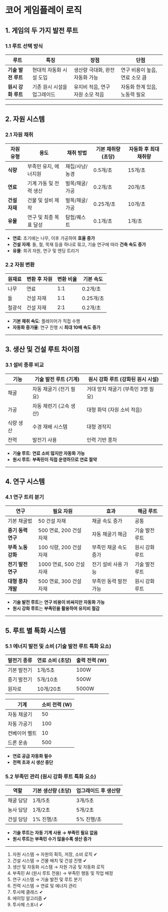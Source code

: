 # **코어 게임플레이 로직**
## **1. 게임의 두 가지 발전 루트**
### **1.1 루트 선택 방식**
| 루트 | 특징 | 장점 | 단점 |
|------|------|------|------|
| **기술 발전 루트** | 현대적 자동화 시설 도입 | 생산량 극대화, 완전 자동화 가능 | 연구 비용이 높음, 연료 소모 큼 |
| **원시 강화 루트** | 기존 원시 시설을 업그레이드 | 유지비 적음, 연구 자원 소모 적음 | 자동화 한계 있음, 노동력 필요 |

---

## **2. 자원 시스템**
### **2.1 자원 채취**
| 자원 유형 | 용도 | 채취 방법 | 기본 채취량 (초당) | 자동화 후 최대 채취량 |
|-----------|----------------|----------|-------------|----------------|
| **식량** | 부족민 유지, 에너지원 | 채집/사냥/농경 | 0.5개/초      | 15개/초 |
| **연료** | 기계 가동 및 전력 생산 | 벌목/채굴/가공 | 0.2개/초      | 20개/초 |
| **건설 자재** | 건물 및 설비 제작 | 벌목/채굴/가공 | 0.25개/초     | 10개/초 |
| **유물** | 연구 및 최종 목표 달성 | 탐험/퀘스트 | 0.1개/초      | 1개/초 |

- **연료**: 초기에는 나무, 이후 가공하여 **효율 증가**
- **건설 자재**: 돌, 철, 목재 등을 하나로 묶고, 기술 연구에 따라 **건축 속도 증가**
- **유물**: 희귀 자원, 연구 및 엔딩 트리거

### **2.2 자원 변환**
| 원재료 | 변환 후 자원 | 변환 비율 | 기본 속도   |
|--------|------------|--------|---------|
| 나무 | 연료 | 1:1 | 0.2개/초  |
| 돌 | 건설 자재 | 1:1 | 0.25개/초 |
| 철광석 | 건설 자재 | 2:1 | 0.2개/초  |

- **기본 채취 속도**: 플레이어가 직접 수행
- **자동화 증가율**: 연구 진행 시 **최대 10배 속도 증가**

---

## **3. 생산 및 건설 루트 차이점**
### **3.1 설비 종류 비교**
| 기능 | 기술 발전 루트 (기계) | 원시 강화 루트 (강화된 원시 시설) |
|------|------------------|-----------------------|
| 채굴 | 자동 채굴기 (전기 필요) | 거대 망치 채굴기 (부족민 3명 필요) |
| 가공 | 자동 제련기 (고속 생산) | 대형 화덕 (자원 소비 적음) |
| 식량 생산 | 수경 재배 시스템 | 대형 경작지 |
| 전력 | 발전기 사용 | 인력 기반 풍차 |

- **기술 루트**: **연료 소비 많지만 자동화 가능**
- **원시 루트**: **부족민이 직접 운영하므로 연료 절약**

---

## **4. 연구 시스템**
### **4.1 연구 트리 분기**
| 연구 | 필요 자원 | 효과 | 해금 루트 |
|------|----------|------|-----------|
| 기본 채굴법 | 50 건설 자재 | 채굴 속도 증가 | 공통 |
| **증기 동력 연구** | 500 연료, 200 건설 자재 | 자동 채굴기 해금 | 기술 발전 루트 |
| **부족 노동 강화** | 100 식량, 200 건설 자재 | 부족민 채굴 속도 증가 | 원시 강화 루트 |
| **전기 발전 연구** | 1000 연료, 500 건설 자재 | 전기 설비 사용 가능 | 기술 발전 루트 |
| **대형 풍차 개발** | 500 연료, 300 건설 자재 | 부족민 동력 발전 가능 | 원시 강화 루트 |

- **기술 발전 루트**는 **연구 비용이 비싸지만 자동화 가능**
- **원시 강화 루트**는 **부족민을 활용하여 유지비 절감**

---
## **5. 루트 별 특화 시스템**
### **5.1 에너지 발전 및 소비 (기술 발전 루트 특화 요소)**
| 발전기 종류 | 연료 소비 (초당) | 출력 전력 (W) |
|------------|---------------|------------|
| 기본 발전기 | 1개/5초 | 100W |
| 증기 발전기 | 5개/10초 | 500W |
| 원자로 | 10개/20초 | 5000W |

| 기계 | 소비 전력 (W) |
|------|--------------|
| 자동 채굴기 | 50 |
| 자동 가공기 | 100 |
| 컨베이어 벨트 | 10 |
| 드론 운송 | 500 |

- **연료 공급 자동화 필수**
- **전력 초과 시 생산 중단**

### **5.2 부족민 관리 (원시 강화 루트 특화 요소)**
| 역할 | 기본 생산량 (초당) | 업그레이드 후 생산량 |
|------|----------------|----------------|
| 채굴 담당 | 1개/5초 | 3개/5초 |
| 농사 담당 | 1개/2초 | 5개/2초 |
| 건설 담당 | 1% 진행/초 | 5% 진행/초 |

- **기술 루트는 자동 기계 사용 → 부족민 필요 없음**
- **원시 루트는 부족민 수가 많을수록 생산 증가**

---

1. 자원 시스템 → 자원의 획득, 저장, 소비 로직 ✔
2. 건설 시스템 → 건물 배치 및 건설 진행 ✔
3. 생산 및 자동화 시스템 → 자원 가공 및 자동화 로직
4. 부족민 AI (원시 루트 전용) → 부족민 행동 및 작업 배정
5. 연구 시스템 → 기술 발전 및 루트 분기
6. 전력 시스템 → 연료 및 에너지 관리
7. 투사체 클래스 ✔
8. 에이밍 알고리즘 ✔
9. 투사체 스포너 ✔